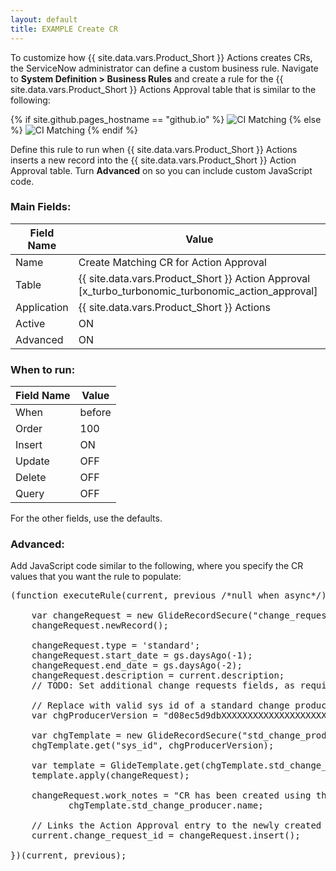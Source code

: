 ```yaml
---
layout: default
title: EXAMPLE Create CR
---
```


To customize how {{ site.data.vars.Product_Short }} Actions creates CRs, the ServiceNow 
administrator can define a custom business rule. Navigate to 
**System Definition > Business Rules** and create a rule for the 
{{ site.data.vars.Product_Short }} Actions Approval table that is similar to the following:

{% if site.github.pages_hostname == "github.io" %}
<img src="{{ site.github.baseurl }}{{ '/assets/SNOW_Cust_BR_CreateCR.png' | relative_url }}" alt="CI Matching">
{% else %}
<img src="{{ '/assets/SNOW_Cust_BR_CreateCR.png' | relative_url }}" alt="CI Matching">
{% endif %}

Define this rule to run when {{ site.data.vars.Product_Short }} Actions inserts a new record into the 
{{ site.data.vars.Product_Short }} Action Approval table. Turn **Advanced** on so you can 
include custom JavaScript code.

### Main Fields:

| Field Name | Value |
| --- | --- |
| Name | Create Matching CR for Action Approval |
| Table | {{ site.data.vars.Product_Short }} Action Approval [x_turbo_turbonomic_turbonomic_action_approval] |
| Application | {{ site.data.vars.Product_Short }} Actions |
| Active | ON |
| Advanced | ON |

### When to run:

| Field Name | Value |
| --- | --- |
| When | before |
| Order | 100 |
| Insert | ON |
| Update | OFF |
| Delete | OFF |
| Query | OFF |

For the other fields, use the defaults.

### Advanced:

Add JavaScript code similar to the following, where you specify the CR values that you want 
the rule to populate:

<pre>
(function executeRule(current, previous /*null when async*/) {
 
    var changeRequest = new GlideRecordSecure("change_request");
    changeRequest.newRecord();

    changeRequest.type = 'standard';
    changeRequest.start_date = gs.daysAgo(-1);
    changeRequest.end_date = gs.daysAgo(-2);
    changeRequest.description = current.description;
    // TODO: Set additional change requests fields, as required

    // Replace with valid sys id of a standard change producer version record
    var chgProducerVersion = "d08ec5d9dbXXXXXXXXXXXXXXXXXXXXXXXX";

    var chgTemplate = new GlideRecordSecure("std_change_producer_version");
    chgTemplate.get("sys_id", chgProducerVersion);

    var template = GlideTemplate.get(chgTemplate.std_change_producer.template);
    template.apply(changeRequest);

    changeRequest.work_notes = "CR has been created using the template named: " +
           chgTemplate.std_change_producer.name;
     
    // Links the Action Approval entry to the newly created Change Request record
    current.change_request_id = changeRequest.insert();
 
})(current, previous);
</pre>